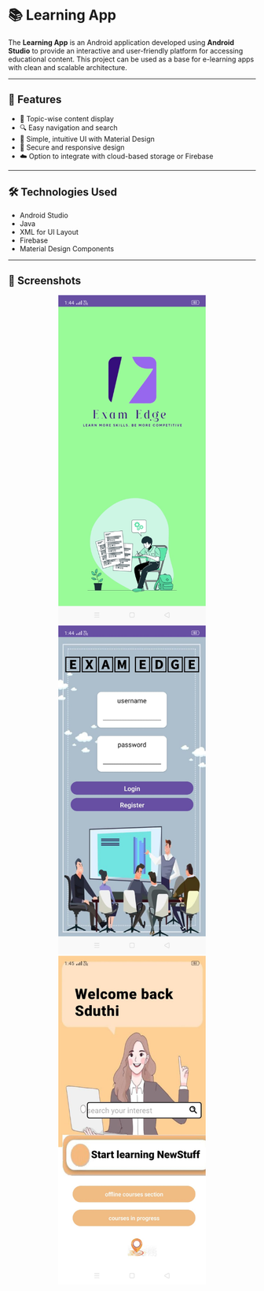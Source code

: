 # 📚 Learning App

The **Learning App** is an Android application developed using **Android Studio** to provide an interactive and user-friendly platform for accessing educational content. This project can be used as a base for e-learning apps with clean and scalable architecture.

---

## 🚀 Features

- 📖 Topic-wise content display  
- 🔍 Easy navigation and search  
- 🎨 Simple, intuitive UI with Material Design  
- 🔐 Secure and responsive design  
- ☁️ Option to integrate with cloud-based storage or Firebase

---

## 🛠️ Technologies Used

- Android Studio
- Java 
- XML for UI Layout
- Firebase
- Material Design Components

---

## 📸 Screenshots

<p align="center">
  <img src="image1.jpg" width="300" />
  
  <img src="image2.jpg" width="300" />
  <br>
  <img src="image3.jpg" width="300" />
  
</p>






